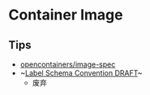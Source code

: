 # Container Image
## Tips
* [opencontainers/image-spec](https://github.com/opencontainers/image-spec)
* ~[Label Schema Convention DRAFT](http://label-schema.org/rc1/)~
  * 废弃
